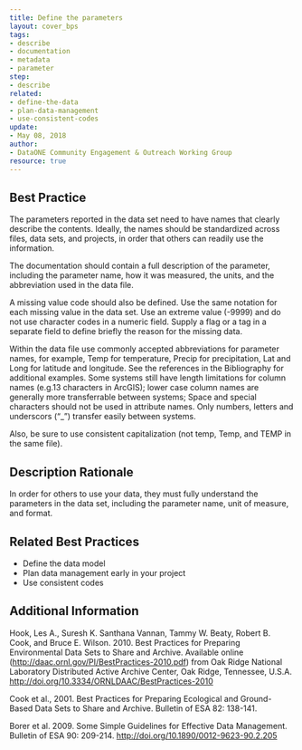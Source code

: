 ```yaml
---
title: Define the parameters
layout: cover_bps
tags:
- describe
- documentation
- metadata
- parameter
step:
- describe
related:
- define-the-data
- plan-data-management
- use-consistent-codes
update:
- May 08, 2018
author:
- DataONE Community Engagement & Outreach Working Group
resource: true
---
```


## Best Practice
The parameters reported in the data set need to have names that clearly describe the contents. Ideally, the names should be standardized across files, data sets, and projects, in order that others can readily use the information.

The documentation should contain a full description of the parameter, including the parameter name, how it was measured, the units, and the abbreviation used in the data file.

A missing value code should also be defined. Use the same notation for each missing value in the data set. Use an extreme value (-9999) and do not use character codes in a numeric field. Supply a flag or a tag in a separate field to define briefly the reason for the missing data.

Within the data file use commonly accepted abbreviations for parameter names, for example, Temp for temperature, Precip for precipitation, Lat and Long for latitude and longitude. See the references in the Bibliography for additional examples. Some systems still have length limitations for column names (e.g.13 characters in ArcGIS); lower case column names are generally more transferrable between systems; Space and special characters should not be used in attribute names. Only numbers, letters and underscors (“_”) transfer easily between systems.

Also, be sure to use consistent capitalization (not temp, Temp, and TEMP in the same file).

## Description Rationale
In order for others to use your data, they must fully understand the parameters in the data set, including the parameter name, unit of measure, and format.

## Related Best Practices
- Define the data model
- Plan data management early in your project
- Use consistent codes

## Additional Information
Hook, Les A., Suresh K. Santhana Vannan, Tammy W. Beaty, Robert B. Cook, and Bruce E. Wilson. 2010. Best Practices for Preparing Environmental Data Sets to Share and Archive. Available online (http://daac.ornl.gov/PI/BestPractices-2010.pdf) from Oak Ridge National Laboratory Distributed Active Archive Center, Oak Ridge, Tennessee, U.S.A. http://doi.org/10.3334/ORNLDAAC/BestPractices-2010

Cook et al., 2001. Best Practices for Preparing Ecological and Ground-Based Data Sets to Share and Archive. Bulletin of ESA 82: 138-141.

Borer et al. 2009. Some Simple Guidelines for Effective Data Management. Bulletin of ESA 90: 209-214. http://doi.org/10.1890/0012-9623-90.2.205
